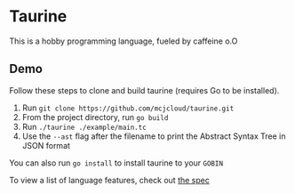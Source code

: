 # Taurine

This is a hobby programming language, fueled by caffeine o.O

## Demo

Follow these steps to clone and build taurine (requires Go to be installed).

1. Run `git clone https://github.com/mcjcloud/taurine.git`
2. From the project directory, run `go build`
3. Run `./taurine ./example/main.tc`
4. Use the `--ast` flag after the filename to print the Abstract Syntax Tree in JSON format

You can also run `go install` to install taurine to your `GOBIN`

To view a list of language features, check out [the spec](https://github.com/mcjcloud/taurine/blob/master/docs/spec.md)
